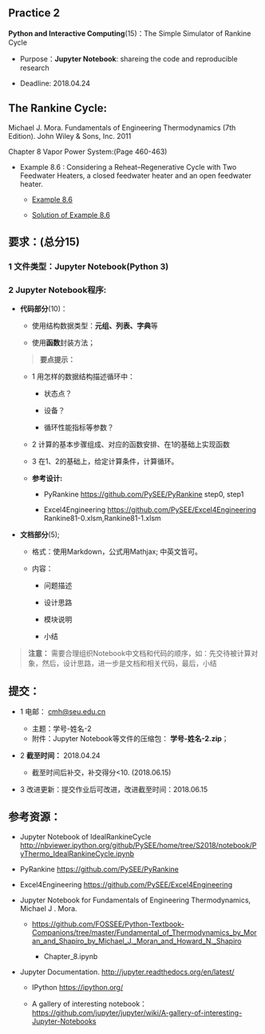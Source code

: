 ## Practice 2

**Python and Interactive Computing**(15)：The Simple Simulator of Rankine Cycle 
  
* Purpose：**Jupyter Notebook**: shareing the code and reproducible research

* Deadline: 2018.04.24
  
## The Rankine Cycle: 

Michael J. Mora. Fundamentals of Engineering Thermodynamics (7th Edition).  John Wiley & Sons, Inc. 2011

Chapter 8 Vapor Power System:(Page 460-463)

* Example 8.6 : Considering a Reheat–Regenerative Cycle with Two Feedwater Heaters, a closed feedwater heater and an open feedwater heater. 

  * [Example 8.6](./rankine86.md) 

  * [Solution of Example 8.6](./rankine86-SP.txt)

## 要求：(总分15)

### 1 文件类型：Jupyter Notebook(Python 3)
    
### 2 Jupyter Notebook程序:
    
*  **代码部分**(10)：
  
   * 使用结构数据类型：**元组、列表、字典**等

   * 使用**函数**封装方法；
   
   >**要点提示：**
       
     * 1 用怎样的数据结构描述循环中：
        
        * 状态点？

        * 设备？

        * 循环性能指标等参数？

    * 2 计算的基本步骤组成、对应的函数安排、在1的基础上实现函数

    * 3 在1、2的基础上，给定计算条件，计算循环。  

    * **参考设计:**
       
       * PyRankine https://github.com/PySEE/PyRankine  step0, step1

       * Excel4Engineering https://github.com/PySEE/Excel4Engineering  Rankine81-0.xlsm,Rankine81-1.xlsm   
     
* **文档部分**(5);   
    
    * 格式：使用Markdown，公式用Mathjax; 中英文皆可。

    * 内容：

      * 问题描述
        
      * 设计思路
        
      * 模块说明
        
      * 小结 

> **注意：** 需要合理组织Notebook中文档和代码的顺序，如：先交待被计算对象，然后，设计思路，进一步是文档和相关代码，最后，小结      

## 提交：

* 1 电邮： cmh@seu.edu.cn
   
  * 主题：学号-姓名-2
  * 附件：Jupyter Notebook等文件的压缩包： **学号-姓名-2.zip**；

* 2 **截至时间：** 2018.04.24
  
  * 截至时间后补交，补交得分<10. (2018.06.15)

* 3 改进更新：提交作业后可改进，改进截至时间：2018.06.15

## 参考资源：

*  Jupyter Notebook of IdealRankineCycle http://nbviewer.ipython.org/github/PySEE/home/tree/S2018/notebook/PyThermo_IdealRankineCycle.ipynb
 
*  PyRankine https://github.com/PySEE/PyRankine

*  Excel4Engineering https://github.com/PySEE/Excel4Engineering  

*  Jupyter Notebook for Fundamentals of Engineering Thermodynamics, Michael J . Mora. 

   * https://github.com/FOSSEE/Python-Textbook-Companions/tree/master/Fundamental_of_Thermodynamics_by_Moran_and_Shapiro_by_Michael_J._Moran_and_Howard_N._Shapiro
   
     * Chapter_8.ipynb

* Jupyter Documentation. http://jupyter.readthedocs.org/en/latest/
    
    * IPython https://ipython.org/
    
    * A gallery of interesting notebook：https://github.com/jupyter/jupyter/wiki/A-gallery-of-interesting-Jupyter-Notebooks



  

